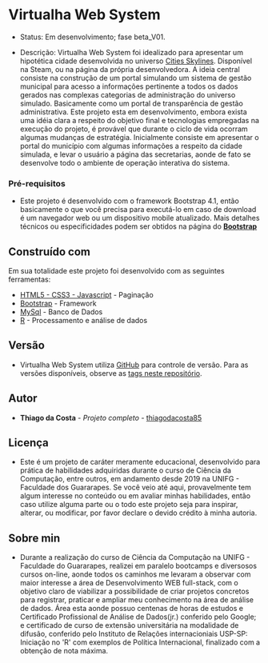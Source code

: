 # Virtualha Web System

- Status: Em desenvolvimento; fase beta_V01.

- Descrição: Virtualha Web System foi idealizado para apresentar um hipotética cidade desenvolvida no universo [Cities Skylines](https://store.steampowered.com/app/255710/Cities_Skylines/). Disponível na Steam, ou na página da própria desenvolvedora.
  A ideia central consiste na construção de um portal simulando um sistema de gestão municipal para acesso a informações pertinente a todos os dados gerados nas complexas categorias de administração do universo simulado. Basicamente como um portal de transparência de gestão administrativa.
  Este projeto esta em desenvolvimento, embora exista uma idéia clara a respeito do objetivo final e tecnologias empregadas na execução do projeto, é provável que durante o ciclo de vida ocorram algumas mudanças de estratégia. Inicialmente consiste em apresentar o portal do município com algumas informações a respeito da cidade simulada, e levar o usuário a página das secretarias, aonde de fato se desenvolve todo o ambiente de operação interativa do sistema.

### Pré-requisitos

- Este projeto é desenvolvido com o framework Bootstrap 4.1, então basicamente o que você precisa para executá-lo em caso de download é um navegador web ou um dispositivo mobile atualizado.
  Mais detalhes técnicos ou especificidades podem ser obtidos na página do **[Bootstrap](https://getbootstrap.com.br/docs/4.1/getting-started/browsers-devices/#:~:text=Bootstrap%20%C3%A9%20suportado%20pelas%20vers%C3%B5es,10%2C%2011%20e%20Microsoft%20Edge.)**

## Construído com

Em sua totalidade este projeto foi desenvolvido com as seguintes ferramentas:

- [HTML5 - CSS3 - Javascript](https://) - Paginação
- [Bootstrap](https://getbootstrap.com.br/) - Framework
- [MySql](https://maven.apache.org/) - Banco de Dados
- [R](https://cran.r-project.org/) - Processamento e análise de dados

## Versão

- Virtualha Web System utiliza [GitHub](https://github.com/) para controle de versão. Para as versões disponíveis, observe as [tags neste repositório](https://github.com/thiagodacosta85/WebSys_Virtualha).

## Autor

- **Thiago da Costa** - _Projeto completo_ - [thiagodacosta85](https://github.com/thiagodacosta85/WebSys_Virtualha)

## Licença

- Este é um projeto de caráter meramente educacional, desenvolvido para prática de habilidades adquiridas durante o curso de Ciência da Computação, entre outros, em andamento desde 2019 na UNIFG - Faculdade dos Guararapes. Se você veio até aqui, provavelmente tem algum interesse no conteúdo ou em avaliar minhas habilidades, então caso utilize alguma parte ou o todo este projeto seja para inspirar, alterar, ou modificar, por favor declare o devido crédito à minha autoria.

## Sobre min

- Durante a realização do curso de Ciência da Computação na UNIFG - Faculdade do Guararapes, realizei em paralelo bootcamps e diversosos cursos on-line, aonde todos os caminhos me levaram a observar com maior interesse a área de Desenvolvimento WEB full-stack, com o objetivo claro de viabilizar a possibilidade de criar projetos concretos para registrar, praticar e ampliar meu conhecimento na área de análise de dados. Área esta aonde possuo centenas de horas de estudos e Certificado Profissional de Análise de Dados(jr.) conferido pelo Google; e certificado de curso de extensão universitária na modalidade de difusão, conferido pelo Instituto de Relações internacioniais USP-SP: Iniciação no 'R' com exemplos de Política Internacional, finalizado com a obtenção de nota máxima.
